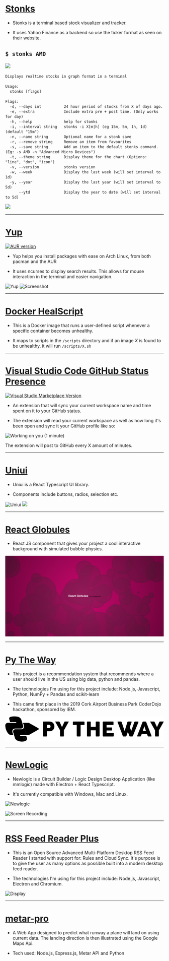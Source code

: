 # [Stonks](https://github.com/ericm/stonks)

- Stonks is a terminal based stock visualizer and tracker.

- It uses Yahoo Finance as a backend so use the ticker format as seen on their website.

## `$ stonks AMD`
![](https://raw.githubusercontent.com/ericm/stonks/master/assets/2.png)

```
Displays realtime stocks in graph format in a terminal

Usage:
  stonks [flags]

Flags:
  -d, --days int          24 hour period of stocks from X of days ago.
  -e, --extra             Include extra pre + post time. (Only works for day)
  -h, --help              help for stonks
  -i, --interval string   stonks -i X[m|h] (eg 15m, 5m, 1h, 1d) (default "15m")
  -n, --name string       Optional name for a stonk save
  -r, --remove string     Remove an item from favourites
  -s, --save string       Add an item to the default stonks command. (Eg: -s AMD -n "Advanced Micro Devices")
  -t, --theme string      Display theme for the chart (Options: "line", "dot", "icon")
  -v, --version           stonks version
  -w, --week              Display the last week (will set interval to 1d)
  -y, --year              Display the last year (will set interval to 5d)
      --ytd               Display the year to date (will set interval to 5d)
```

![](https://raw.githubusercontent.com/ericm/stonks/master/assets/stonks.svg)

* * *

# [Yup](https://github.com/ericm/yup)

[![AUR version](https://img.shields.io/aur/version/yup.svg?style=for-the-badge)](https://aur.archlinux.org/packages/yup/)

- Yup helps you install packages with ease on Arch Linux, from both pacman and the AUR

- It uses ncurses to display search results. This allows for mouse interaction in the terminal and easier navigation.

![Yup](https://raw.githubusercontent.com/ericm/yup/master/assets/logo.svg)
![Screenshot](https://raw.githubusercontent.com/ericm/yup/master/assets/scr1.png)

* * *

# [Docker HealScript](https://github.com/ericm/healscript)

- This is a Docker image that runs a user-defined script whenever a specific container becomes unhealthy.

- It maps to scripts in the `/scripts` directory and if an image _X_ is found to be unhealthy, it will run `/scripts/X.sh`

* * *

# [Visual Studio Code GitHub Status Presence](https://github.com/ericm/vscode-github-status)

[![Visual Studio Marketplace Version](https://img.shields.io/visual-studio-marketplace/v/ericm.github-status-presence?style=for-the-badge)](https://marketplace.visualstudio.com/items?itemName=ericm.github-status-presence)
- An extension that will sync your current workspace name and time spent on it to your GitHub status.

- The extension will read your current workspace as well as how long it's been open and sync it your GitHub profile like so:

![Working on you (1 minute)](https://github.com/ericm/vscode-github-status/blob/master/assets/1.png?raw=true)

The extension will post to GitHub every X amount of minutes.

* * *

# [Uniui](https://github.com/ericm/uniui)

- Uniui is a React Typescript UI library.

- Components include buttons, radios, selection etc.

![Uniui](https://raw.githubusercontent.com/ericm/uniui/master/img/uniui.svg)
![](https://raw.githubusercontent.com/ericm/uniui/master/img/button.png)

* * *

# [React Globules](https://github.com/ericm/react-globules)

- React JS component that gives your project a cool interactive background with simulated bubble physics.

![Globules](https://raw.githubusercontent.com/ericm/react-globules/master/scr.png)

* * *

# [Py The Way](https://github.com/py-the-way/py-the-way)

- This project is a recommendation system that recommends where a user should live in the US using big data, python and pandas.

- The technologies I'm using for this project include: Node.js, Javascript, Python, NumPy + Pandas and scikit-learn

- This came first place in the 2019 Cork Airport Business Park CoderDojo hackathon, sponsored by IBM.

![Py The Way](https://raw.githubusercontent.com/py-the-way/py-the-way/master/logo.png "Py The Way")

* * *

# [NewLogic](https://github.com/ericm/newlogic)

- Newlogic is a Circuit Builder / Logic Design Desktop Application (like mmlogic) made with Electron + React Typescript. 

- It's currently compatible with Windows, Mac and Linux.


![Newlogic](https://raw.githubusercontent.com/ericm/newlogic/master/assets/logo.png "Newlogic Logo")

![Screen Recording](https://raw.githubusercontent.com/ericm/newlogic/master/assets/screenshot_ui.gif "Newlogic Use Case")

* * *

# [RSS Feed Reader Plus](https://github.com/ericm/RSS-Feed-Reader-Plus)

- This is an Open Source Advanced Multi-Platform Desktop RSS Feed Reader I started with support for: Rules and Cloud Sync. It's purpose is to give the user as many options as possible built into a modern desktop feed reader.

- The technologies I'm using for this project include: Node.js, Javascript, Electron and Chromium.

![Display](https://cdn.dribbble.com/users/2543897/screenshots/5167415/dribble1_4x.png "Showcase")

* * *


# [metar-pro](https://github.com/ericm/metar-pro)

- A Web App designed to predict what runway a plane will land on using current data. The landing direction is then illustrated using the Google Maps Api. 

- Tech used: Node.js, Express.js, Metar API and Python
